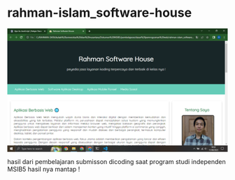 # rahman-islam_software-house

<img src="screeenshot_tampilan.png" align="center"/>

hasil dari pembelajaran submisson dicoding saat program studi independen MSIB5 hasil nya mantap !
